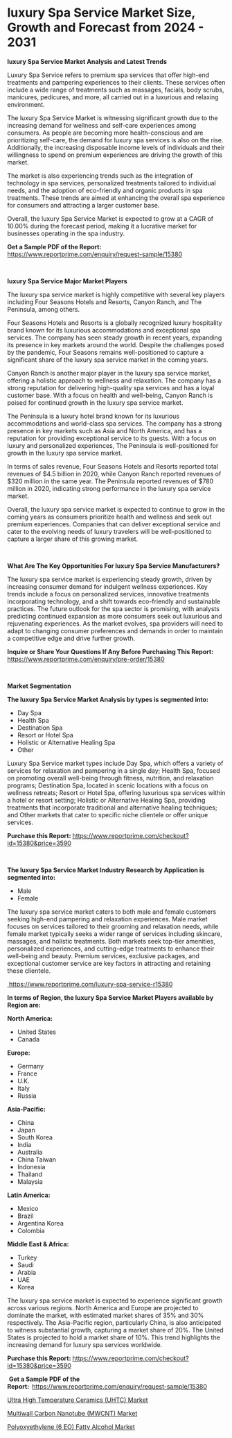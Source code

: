 <p><h1>luxury Spa Service Market Size, Growth and Forecast from 2024 - 2031</h1></p><p><strong>luxury Spa Service Market Analysis and Latest Trends</strong></p>
<p><p>Luxury Spa Service refers to premium spa services that offer high-end treatments and pampering experiences to their clients. These services often include a wide range of treatments such as massages, facials, body scrubs, manicures, pedicures, and more, all carried out in a luxurious and relaxing environment.</p><p>The luxury Spa Service Market is witnessing significant growth due to the increasing demand for wellness and self-care experiences among consumers. As people are becoming more health-conscious and are prioritizing self-care, the demand for luxury spa services is also on the rise. Additionally, the increasing disposable income levels of individuals and their willingness to spend on premium experiences are driving the growth of this market.</p><p>The market is also experiencing trends such as the integration of technology in spa services, personalized treatments tailored to individual needs, and the adoption of eco-friendly and organic products in spa treatments. These trends are aimed at enhancing the overall spa experience for consumers and attracting a larger customer base.</p><p>Overall, the luxury Spa Service Market is expected to grow at a CAGR of 10.00% during the forecast period, making it a lucrative market for businesses operating in the spa industry.</p></p>
<p><strong>Get a Sample PDF of the Report:&nbsp;</strong> <a href="https://www.reportprime.com/enquiry/request-sample/15380">https://www.reportprime.com/enquiry/request-sample/15380</a></p>
<p>&nbsp;</p>
<p><strong>luxury Spa Service Major Market Players</strong></p>
<p><p>The luxury spa service market is highly competitive with several key players including Four Seasons Hotels and Resorts, Canyon Ranch, and The Peninsula, among others. </p><p>Four Seasons Hotels and Resorts is a globally recognized luxury hospitality brand known for its luxurious accommodations and exceptional spa services. The company has seen steady growth in recent years, expanding its presence in key markets around the world. Despite the challenges posed by the pandemic, Four Seasons remains well-positioned to capture a significant share of the luxury spa service market in the coming years.</p><p>Canyon Ranch is another major player in the luxury spa service market, offering a holistic approach to wellness and relaxation. The company has a strong reputation for delivering high-quality spa services and has a loyal customer base. With a focus on health and well-being, Canyon Ranch is poised for continued growth in the luxury spa service market.</p><p>The Peninsula is a luxury hotel brand known for its luxurious accommodations and world-class spa services. The company has a strong presence in key markets such as Asia and North America, and has a reputation for providing exceptional service to its guests. With a focus on luxury and personalized experiences, The Peninsula is well-positioned for growth in the luxury spa service market.</p><p>In terms of sales revenue, Four Seasons Hotels and Resorts reported total revenues of $4.5 billion in 2020, while Canyon Ranch reported revenues of $320 million in the same year. The Peninsula reported revenues of $780 million in 2020, indicating strong performance in the luxury spa service market. </p><p>Overall, the luxury spa service market is expected to continue to grow in the coming years as consumers prioritize health and wellness and seek out premium experiences. Companies that can deliver exceptional service and cater to the evolving needs of luxury travelers will be well-positioned to capture a larger share of this growing market.</p></p>
<p>&nbsp;</p>
<p><strong>What Are The Key Opportunities For luxury Spa Service Manufacturers?</strong></p>
<p><p>The luxury spa service market is experiencing steady growth, driven by increasing consumer demand for indulgent wellness experiences. Key trends include a focus on personalized services, innovative treatments incorporating technology, and a shift towards eco-friendly and sustainable practices. The future outlook for the spa sector is promising, with analysts predicting continued expansion as more consumers seek out luxurious and rejuvenating experiences. As the market evolves, spa providers will need to adapt to changing consumer preferences and demands in order to maintain a competitive edge and drive further growth.</p></p>
<p><strong>Inquire or Share Your Questions If Any Before Purchasing This Report:</strong> <a href="https://www.reportprime.com/enquiry/pre-order/15380">https://www.reportprime.com/enquiry/pre-order/15380</a></p>
<p>&nbsp;</p>
<p><strong>Market Segmentation</strong></p>
<p><strong>The luxury Spa Service Market Analysis by types is segmented into:</strong></p>
<p><ul><li>Day Spa</li><li>Health Spa</li><li>Destination Spa</li><li>Resort or Hotel Spa</li><li>Holistic or Alternative Healing Spa</li><li>Other</li></ul></p>
<p><p>Luxury Spa Service market types include Day Spa, which offers a variety of services for relaxation and pampering in a single day; Health Spa, focused on promoting overall well-being through fitness, nutrition, and relaxation programs; Destination Spa, located in scenic locations with a focus on wellness retreats; Resort or Hotel Spa, offering luxurious spa services within a hotel or resort setting; Holistic or Alternative Healing Spa, providing treatments that incorporate traditional and alternative healing techniques; and Other markets that cater to specific niche clientele or offer unique services.</p></p>
<p><strong>Purchase this Report:&nbsp;</strong><a href="https://www.reportprime.com/checkout?id=15380&price=3590">https://www.reportprime.com/checkout?id=15380&price=3590</a></p>
<p>&nbsp;</p>
<p><strong>The luxury Spa Service Market Industry Research by Application is segmented into:</strong></p>
<p><ul><li>Male</li><li>Female</li></ul></p>
<p><p>The luxury spa service market caters to both male and female customers seeking high-end pampering and relaxation experiences. Male market focuses on services tailored to their grooming and relaxation needs, while female market typically seeks a wider range of services including skincare, massages, and holistic treatments. Both markets seek top-tier amenities, personalized experiences, and cutting-edge treatments to enhance their well-being and beauty. Premium services, exclusive packages, and exceptional customer service are key factors in attracting and retaining these clientele.</p></p>
<p><a href="https://www.reportprime.com/luxury-spa-service-r15380">&nbsp;https://www.reportprime.com/luxury-spa-service-r15380</a></p>
<p><strong>In terms of Region, the luxury Spa Service Market Players available by Region are:</strong></p>
<p>
    <p> <strong> North America: </strong>
        <ul>
            <li>United States</li>
            <li>Canada</li>
        </ul>
        </p> 
    <p> <strong> Europe: </strong>
        <ul>
            <li>Germany</li>
            <li>France</li>
            <li>U.K.</li>
            <li>Italy</li>
            <li>Russia</li>
        </ul>
        </p> 
    <p> <strong> Asia-Pacific: </strong>
        <ul>
            <li>China</li>
            <li>Japan</li>
            <li>South Korea</li>
            <li>India</li>
            <li>Australia</li>
            <li>China Taiwan</li>
            <li>Indonesia</li>
            <li>Thailand</li>
            <li>Malaysia</li>
        </ul>
        </p> 
    <p> <strong> Latin America: </strong>
        <ul>
            <li>Mexico</li>
            <li>Brazil</li>
            <li>Argentina Korea</li>
            <li>Colombia</li>
        </ul>
        </p> 
    <p> <strong> Middle East & Africa: </strong>
        <ul>
            <li>Turkey</li>
            <li>Saudi</li>
            <li>Arabia</li>
            <li>UAE</li>
            <li>Korea</li>
        </ul>
    </p>
    </p>
<p><p>The luxury spa service market is expected to experience significant growth across various regions. North America and Europe are projected to dominate the market, with estimated market shares of 35% and 30% respectively. The Asia-Pacific region, particularly China, is also anticipated to witness substantial growth, capturing a market share of 20%. The United States is projected to hold a market share of 10%. This trend highlights the increasing demand for luxury spa services worldwide.</p></p>
<p><strong>Purchase this Report: </strong><a href="https://www.reportprime.com/checkout?id=15380&price=3590">https://www.reportprime.com/checkout?id=15380&price=3590</a></p>
<p>&nbsp;<strong>Get a Sample PDF of the Report:&nbsp;&nbsp;</strong><a href="https://www.reportprime.com/enquiry/request-sample/15380">https://www.reportprime.com/enquiry/request-sample/15380</a></p>
<p><strong></strong></p>
<p><p><a href="https://www.linkedin.com/pulse/ultra-high-temperature-ceramics-uhtc-market-research-report-if58e?trackingId=ichFJXEYQuSsB6tTFUCIEg%3D%3D">Ultra High Temperature Ceramics (UHTC) Market</a></p><p><a href="https://www.linkedin.com/pulse/multiwall-carbon-nanotube-mwcnt-market-research-report-krxie?trackingId=5P5uB8spth%2FEZrz7Gf5Q4A%3D%3D">Multiwall Carbon Nanotube (MWCNT) Market</a></p><p><a href="https://www.linkedin.com/pulse/polyoxyethylene-6-eo-fatty-alcohol-market-comprehensive-6aj1e?trackingId=OEzdbhr4KOJKqg95wPGrag%3D%3D">Polyoxyethylene (6 EO) Fatty Alcohol Market</a></p></p>